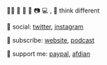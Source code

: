 🏳️‍⚧️ 🍩 🎵 📖 📷 💻 , 💭 think different

💬 social: [twitter](https://twitter.com/sayo_melu), [instagram](https://instagram.com/sayo_melu)

📰 subscribe: [website](asset/website.opml), [podcast](asset/podcast.opml)

💞 support me: [paypal](https://paypal.me/p49302), [afdian](https://afdian.net/@sayo-melu)
